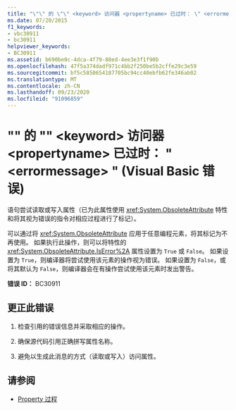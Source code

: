 ```yaml
---
title: "\"\" 的 \"\" <keyword> 访问器 <propertyname> 已过时： \" <errormessage> \" (Visual Basic 错误) "
ms.date: 07/20/2015
f1_keywords:
- vbc30911
- bc30911
helpviewer_keywords:
- BC30911
ms.assetid: b690be0c-4dca-4f79-88ed-4ee3e3f1f90b
ms.openlocfilehash: 47f5a374dadf971c4bb2f250be5b2cffe29c3e59
ms.sourcegitcommit: bf5c5850654187705bc94cc40ebfb62fe346ab02
ms.translationtype: MT
ms.contentlocale: zh-CN
ms.lasthandoff: 09/23/2020
ms.locfileid: "91096859"
---
```

# <a name="keyword-accessor-of-propertyname-is-obsolete-errormessage-visual-basic-error"></a>"" 的 "" \<keyword> 访问器 \<propertyname> 已过时： " \<errormessage> " (Visual Basic 错误) 

语句尝试读取或写入属性（已为此属性使用 <xref:System.ObsoleteAttribute> 特性和将其视为错误的指令对相应过程进行了标记）。  
  
 可以通过将 <xref:System.ObsoleteAttribute> 应用于任意编程元素，将其标记为不再使用。 如果执行此操作，则可以将特性的 <xref:System.ObsoleteAttribute.IsError%2A> 属性设置为 `True` 或 `False`。 如果设置为 `True`，则编译器将尝试使用该元素的操作视为错误。 如果设置为 `False`，或将其默认为 `False`，则编译器会在有操作尝试使用该元素时发出警告。  
  
 **错误 ID：** BC30911  
  
## <a name="to-correct-this-error"></a>更正此错误  
  
1. 检查引用的错误信息并采取相应的操作。  
  
2. 确保源代码引用正确拼写属性名称。  
  
3. 避免以生成此消息的方式（读取或写入）访问属性。  
  
## <a name="see-also"></a>请参阅

- [Property 过程](../programming-guide/language-features/procedures/property-procedures.md)

